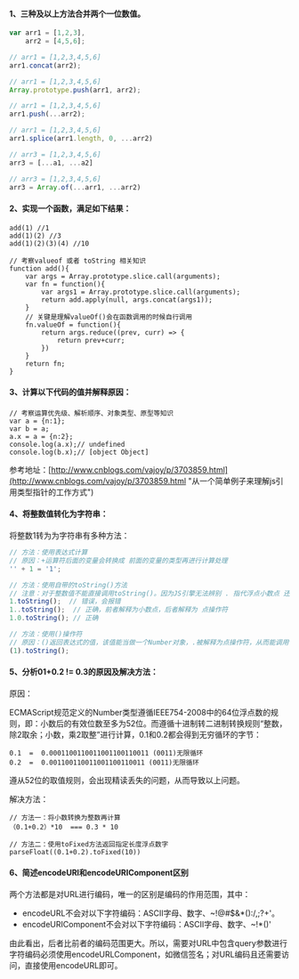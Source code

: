 #### 1、三种及以上方法合并两个一位数值。

```js
var arr1 = [1,2,3],
    arr2 = [4,5,6];

// arr1 = [1,2,3,4,5,6]
arr1.concat(arr2);

// arr1 = [1,2,3,4,5,6]
Array.prototype.push(arr1, arr2);

// arr1 = [1,2,3,4,5,6]
arr1.push(...arr2);

// arr1 = [1,2,3,4,5,6]
arr1.splice(arr1.length, 0, ...arr2)

// arr3 = [1,2,3,4,5,6]
arr3 = [...a1, ...a2]

// arr3 = [1,2,3,4,5,6]
arr3 = Array.of(...arr1, ...arr2)
```

#### 2、实现一个函数，满足如下结果：

```
add(1) //1
add(1)(2) //3
add(1)(2)(3)(4) //10
```

```
// 考察valueof 或者 toString 相关知识
function add(){
    var args = Array.prototype.slice.call(arguments);
    var fn = function(){
        var args1 = Array.prototype.slice.call(arguments);
        return add.apply(null, args.concat(args1));
    }
    // 关键是理解valueOf()会在函数调用的时候自行调用
    fn.valueOf = function(){
        return args.reduce((prev, curr) => {
            return prev+curr;
        })
    }
    return fn;
}
```

#### 3、计算以下代码的值并解释原因：

```
// 考察运算优先级、解析顺序、对象类型、原型等知识
var a = {n:1}; 
var b = a;  
a.x = a = {n:2}; 
console.log(a.x);// undefined 
console.log(b.x);// [object Object]
```

参考地址：[http://www.cnblogs.com/vajoy/p/3703859.html](http://www.cnblogs.com/vajoy/p/3703859.html "从一个简单例子来理解js引用类型指针的工作方式")

#### 4、将整数值转化为字符串：

将整数1转为为字符串有多种方法：

```js
// 方法：使用表达式计算
// 原因：+运算符后面的变量会转换成 前面的变量的类型再进行计算处理
'' + 1 = '1';

// 方法：使用自带的toString()方法
// 注意：对于整数值不能直接调用toString()。因为JS引擎无法辨别 . 指代浮点小数点 还是 点操作符
1.toString();  // 错误，会报错
1..toString();  // 正确，前者解释为小数点，后者解释为 点操作符
1.0.toString(); // 正确

// 方法：使用()操作符
// 原因：()返回表达式的值，该值能当做一个Number对象，.被解释为点操作符，从而能调用toString()方法
(1).toString();
```

#### 5、分析01+0.2 != 0.3的原因及解决方法：

原因：

ECMAScript规范定义的Number类型遵循IEEE754-2008中的64位浮点数的规则，即：小数后的有效位数至多为52位。而遵循十进制转二进制转换规则“整数，除2取余；小数，乘2取整”进行计算，0.1和0.2都会得到无穷循环的字节：

```
0.1  =  0.0001100110011001100110011 (0011)无限循环
0.2  =  0.001100110011001100110011 (0011)无限循环
```

遵从52位的取值规则，会出现精读丢失的问题，从而导致以上问题。

解决方法：

```
// 方法一：将小数转换为整数再计算
（0.1+0.2）*10  === 0.3 * 10

// 方法二：使用toFixed方法返回指定长度浮点数字
parseFloat((0.1+0.2).toFixed(10))
```

#### 6、简述encodeURI和encodeURIComponent区别

两个方法都是对URL进行编码，唯一的区别是编码的作用范围，其中：

* encodeURL不会对以下字符编码：ASCII字母、数字、~!@\#$&\*\(\):/,;?+'。
* encodeURIComponent不会对以下字符编码：ASCII字母、数字、~!\*\(\)'

由此看出，后者比前者的编码范围更大。所以，需要对URL中包含query参数进行字符编码必须使用encodeURLComponent，如微信签名；对URL编码且还需要访问，直接使用encodeURL即可。

